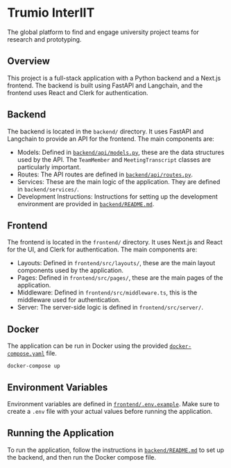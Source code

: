 # Trumio InterIIT

The global platform to find and engage university project teams for research and prototyping.

## Overview

This project is a full-stack application with a Python backend and a Next.js frontend. The backend is built using FastAPI and Langchain, and the frontend uses React and Clerk for authentication.

## Backend

The backend is located in the `backend/` directory. It uses FastAPI and Langchain to provide an API for the frontend. The main components are:

- Models: Defined in [`backend/api/models.py`](backend/api/models.py), these are the data structures used by the API. The `TeamMember` and `MeetingTranscript` classes are particularly important.
- Routes: The API routes are defined in [`backend/api/routes.py`](backend/api/routes.py).
- Services: These are the main logic of the application. They are defined in `backend/services/`.
- Development Instructions: Instructions for setting up the development environment are provided in [`backend/README.md`](backend/README.md).

## Frontend

The frontend is located in the `frontend/` directory. It uses Next.js and React for the UI, and Clerk for authentication. The main components are:

- Layouts: Defined in `frontend/src/layouts/`, these are the main layout components used by the application.
- Pages: Defined in `frontend/src/pages/`, these are the main pages of the application.
- Middleware: Defined in `frontend/src/middleware.ts`, this is the middleware used for authentication.
- Server: The server-side logic is defined in `frontend/src/server/`.

## Docker

The application can be run in Docker using the provided [`docker-compose.yaml`](docker-compose.yaml) file.
```
docker-compose up
```

## Environment Variables

Environment variables are defined in [`frontend/.env.example`](frontend/.env.example). Make sure to create a `.env` file with your actual values before running the application.

## Running the Application

To run the application, follow the instructions in [`backend/README.md`](backend/README.md) to set up the backend, and then run the Docker compose file.
